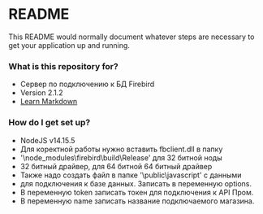 # README #

This README would normally document whatever steps are necessary to get your application up and running.

### What is this repository for? ###

* Сервер по подключению к БД Firebird
* Version 2.1.2
* [Learn Markdown](https://bitbucket.org/tutorials/markdowndemo)

### How do I get set up? ###

* NodeJS v14.15.5
* Для коректной работы нужно вставить fbclient.dll в папку
* '\node_modules\firebird\build\Release' для 32 битной ноды
* 32 битный драйвер, для 64 битной 64 битный драйвер
* Также надо создать файл в папке '\public\javascript' c данными
* для подключения к базе данных. Записать в переменную options.
* В переменную token записать токен для подключения к API Пром.
* В переменную name записать название подключаемого магазина.
